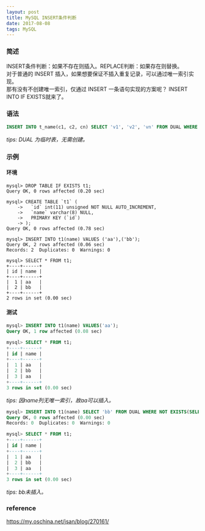 ```yaml
---
layout: post
title: MySQL INSERT条件判断
date: 2017-08-08
tags: MySQL
---
```


### 简述  
INSERT条件判断：如果不存在则插入。REPLACE判断：如果存在则替换。  
对于普通的 INSERT 插入，如果想要保证不插入重复记录，可以通过唯一索引实现。  
那有没有不创建唯一索引，仅通过 INSERT 一条语句实现的方案呢？ INSERT INTO IF EXISTS就来了。  

### 语法  
```sql
INSERT INTO t_name(c1, c2, cn) SELECT 'v1', 'v2', 'vn' FROM DUAL WHERE NOT EXISTS(SELECT c1 FROM t_name WHERE c1 = ?);
```
*tips: DUAL 为临时表，无需创建。*  

### 示例  
#### 环境  
```shell
mysql> DROP TABLE IF EXISTS t1;
Query OK, 0 rows affected (0.20 sec)

mysql> CREATE TABLE `t1` (
    ->   `id` int(11) unsigned NOT NULL AUTO_INCREMENT,
    ->   `name` varchar(8) NULL,
    ->   PRIMARY KEY (`id`)
    -> );
Query OK, 0 rows affected (0.78 sec)

mysql> INSERT INTO t1(name) VALUES ('aa'),('bb');
Query OK, 2 rows affected (0.06 sec)
Records: 2  Duplicates: 0  Warnings: 0

mysql> SELECT * FROM t1;
+----+------+
| id | name |
+----+------+
|  1 | aa   |
|  2 | bb   |
+----+------+
2 rows in set (0.00 sec)
```
  
#### 测试  
```sql
mysql> INSERT INTO t1(name) VALUES('aa');
Query OK, 1 row affected (0.08 sec)

mysql> SELECT * FROM t1;
+----+------+
| id | name |
+----+------+
|  1 | aa   |
|  2 | bb   |
|  3 | aa   |
+----+------+
3 rows in set (0.00 sec)
```
*tips: 因name列无唯一索引，故aa可以插入。*  

```sql
mysql> INSERT INTO t1(name) SELECT 'bb' FROM DUAL WHERE NOT EXISTS(SELECT name FROM t1 WHERE name='bb');
Query OK, 0 rows affected (0.00 sec)
Records: 0  Duplicates: 0  Warnings: 0

mysql> SELECT * FROM t1;
+----+------+
| id | name |
+----+------+
|  1 | aa   |
|  2 | bb   |
|  3 | aa   |
+----+------+
3 rows in set (0.00 sec)
```
*tips: bb未插入。*  


### reference  
https://my.oschina.net/jsan/blog/270161/
